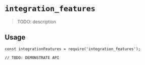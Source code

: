 # `integration_features`

> TODO: description

## Usage

```
const integrationFeatures = require('integration_features');

// TODO: DEMONSTRATE API
```
